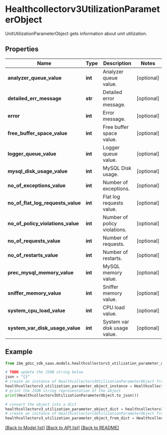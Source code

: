 # Healthcollectorv3UtilizationParameterObject

UnitUtilizationParameterObject gets information about unit utilization.

## Properties

Name | Type | Description | Notes
------------ | ------------- | ------------- | -------------
**analyzer_queue_value** | **int** | Analyzer queue value. | [optional] 
**detailed_err_message** | **str** | Detailed error message. | [optional] 
**error** | **int** | Error message. | [optional] 
**free_buffer_space_value** | **int** | Free buffer space value. | [optional] 
**logger_queue_value** | **int** | Logger queue value. | [optional] 
**mysql_disk_usage_value** | **int** | MySQL Disk usage. | [optional] 
**no_of_exceptions_value** | **int** | Number of exceptions. | [optional] 
**no_of_flat_log_requests_value** | **int** | Flat log requests value. | [optional] 
**no_of_policy_violations_value** | **int** | Number of policy violations. | [optional] 
**no_of_requests_value** | **int** | Number of requests. | [optional] 
**no_of_restarts_value** | **int** | Number of restarts. | [optional] 
**prec_mysql_memory_value** | **int** | MySQL memory value. | [optional] 
**sniffer_memory_value** | **int** | Sniffer memory value. | [optional] 
**system_cpu_load_value** | **int** | CPU load value. | [optional] 
**system_var_disk_usage_value** | **int** | System var disk usage value. | [optional] 

## Example

```python
from ibm_gdsc_sdk_saas.models.healthcollectorv3_utilization_parameter_object import Healthcollectorv3UtilizationParameterObject

# TODO update the JSON string below
json = "{}"
# create an instance of Healthcollectorv3UtilizationParameterObject from a JSON string
healthcollectorv3_utilization_parameter_object_instance = Healthcollectorv3UtilizationParameterObject.from_json(json)
# print the JSON string representation of the object
print(Healthcollectorv3UtilizationParameterObject.to_json())

# convert the object into a dict
healthcollectorv3_utilization_parameter_object_dict = healthcollectorv3_utilization_parameter_object_instance.to_dict()
# create an instance of Healthcollectorv3UtilizationParameterObject from a dict
healthcollectorv3_utilization_parameter_object_from_dict = Healthcollectorv3UtilizationParameterObject.from_dict(healthcollectorv3_utilization_parameter_object_dict)
```
[[Back to Model list]](../README.md#documentation-for-models) [[Back to API list]](../README.md#documentation-for-api-endpoints) [[Back to README]](../README.md)


